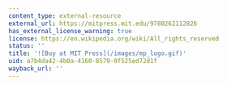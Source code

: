 ```yaml
---
content_type: external-resource
external_url: https://mitpress.mit.edu/9780262112826
has_external_license_warning: true
license: https://en.wikipedia.org/wiki/All_rights_reserved
status: ''
title: '![Buy at MIT Press](/images/mp_logo.gif)'
uid: a7b4da42-4b0a-4160-8579-0f525ed72d1f
wayback_url: ''
---
```

